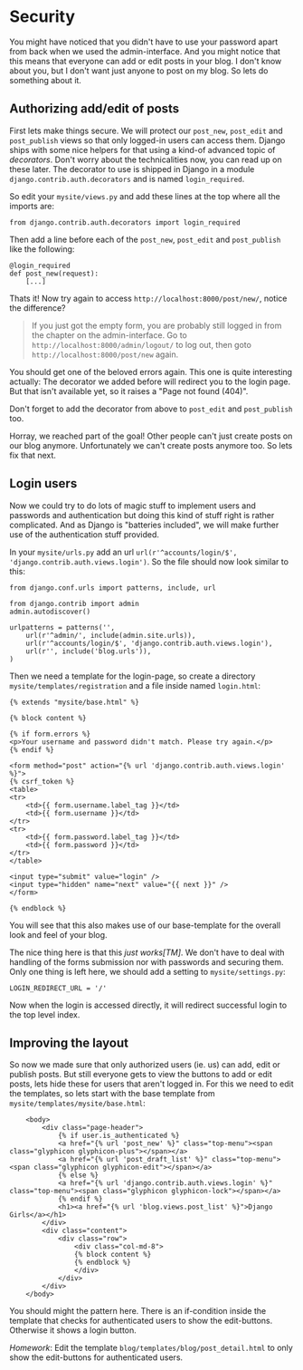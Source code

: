 # Security

You might have noticed that you didn't have to use your password apart from back when we used the admin-interface. And you might notice that this means that everyone can add or edit posts in your blog. I don't know about you, but I don't want just anyone to post on my blog. So lets do something about it.

## Authorizing add/edit of posts

First lets make things secure. We will protect our `post_new`, `post_edit` and `post_publish` views so that only logged-in users can access them. Django ships with some nice helpers for that using a kind-of advanced topic of _decorators_. Don't worry about the technicalities now, you can read up on these later. The decorator to use is shipped in Django in a module `django.contrib.auth.decorators` and is named `login_required`.

So edit your `mysite/views.py` and add these lines at the top where all the imports are:

```
from django.contrib.auth.decorators import login_required
```

Then add a line before each of the `post_new`, `post_edit` and `post_publish` like the following:

```
@login_required
def post_new(request):
    [...]
```

Thats it! Now try again to access `http://localhost:8000/post/new/`, notice the difference?

> If you just got the empty form, you are probably still logged in from the chapter on the admin-interface. Go to `http://localhost:8000/admin/logout/` to log out, then goto `http://localhost:8000/post/new` again.

You should get one of the beloved errors again. This one is quite interesting actually: The decorator we added before will redirect you to the login page. But that isn't available yet, so it raises a "Page not found (404)".

Don't forget to add the decorator from above to `post_edit` and `post_publish` too.

Horray, we reached part of the goal! Other people can't just create posts on our blog anymore. Unfortunately we can't create posts anymore too. So lets fix that next.

## Login users

Now we could try to do lots of magic stuff to implement users and passwords and authentication but doing this kind of stuff right is rather complicated. And as Django is "batteries included", we will make further use of the authentication stuff provided.

In your `mysite/urls.py` add an url `url(r'^accounts/login/$', 'django.contrib.auth.views.login')`. So the file should now look similar to this:

```
from django.conf.urls import patterns, include, url

from django.contrib import admin
admin.autodiscover()

urlpatterns = patterns('',
    url(r'^admin/', include(admin.site.urls)),
    url(r'^accounts/login/$', 'django.contrib.auth.views.login'),
    url(r'', include('blog.urls')),
)
```

Then we need a template for the login-page, so create a directory `mysite/templates/registration` and a file inside named `login.html`:

```
{% extends "mysite/base.html" %}

{% block content %}

{% if form.errors %}
<p>Your username and password didn't match. Please try again.</p>
{% endif %}

<form method="post" action="{% url 'django.contrib.auth.views.login' %}">
{% csrf_token %}
<table>
<tr>
    <td>{{ form.username.label_tag }}</td>
    <td>{{ form.username }}</td>
</tr>
<tr>
    <td>{{ form.password.label_tag }}</td>
    <td>{{ form.password }}</td>
</tr>
</table>

<input type="submit" value="login" />
<input type="hidden" name="next" value="{{ next }}" />
</form>

{% endblock %}
```

You will see that this also makes use of our base-template for the overall look and feel of your blog.

The nice thing here is that this _just works[TM]_. We don't have to deal with handling of the forms submission nor with passwords and securing them. Only one thing is left here, we should add a setting to `mysite/settings.py`:

```
LOGIN_REDIRECT_URL = '/'
```

Now when the login is accessed directly, it will redirect successful login to the top level index.

## Improving the layout

So now we made sure that only authorized users (ie. us) can add, edit or publish posts. But still everyone gets to view the buttons to add or edit posts, lets hide these for users that aren't logged in. For this we need to edit the templates, so lets start with the base template from `mysite/templates/mysite/base.html`:

```
    <body>
        <div class="page-header">
            {% if user.is_authenticated %}
            <a href="{% url 'post_new' %}" class="top-menu"><span class="glyphicon glyphicon-plus"></span></a>
            <a href="{% url 'post_draft_list' %}" class="top-menu"><span class="glyphicon glyphicon-edit"></span></a>
            {% else %}
            <a href="{% url 'django.contrib.auth.views.login' %}" class="top-menu"><span class="glyphicon glyphicon-lock"></span></a>
            {% endif %}
            <h1><a href="{% url 'blog.views.post_list' %}">Django Girls</a></h1>
        </div>
        <div class="content">
            <div class="row">
                <div class="col-md-8">
                {% block content %}
                {% endblock %}
                </div>
            </div>
        </div>
    </body>
```

You should might the pattern here. There is an if-condition inside the template that checks for authenticated users to show the edit-buttons. Otherwise it shows a login button.

*Homework*: Edit the template `blog/templates/blog/post_detail.html` to only show the edit-buttons for authenticated users.
